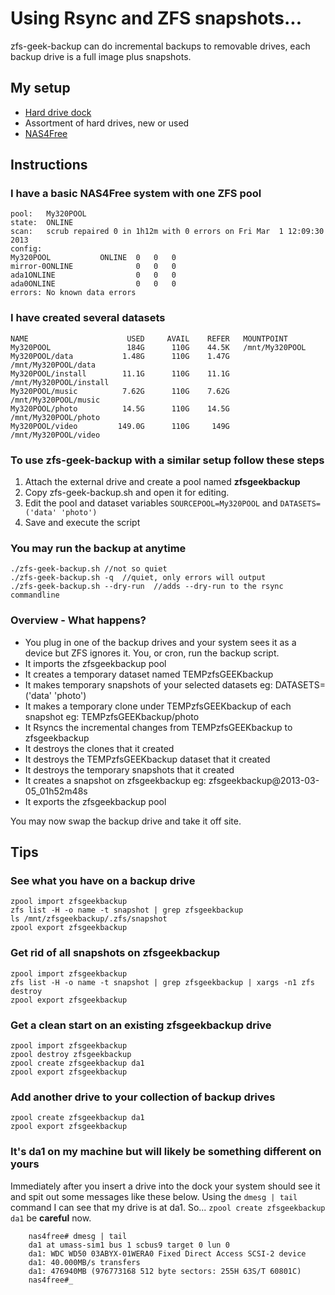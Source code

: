 # Using Rsync and ZFS snapshots... #
zfs-geek-backup can do incremental backups to removable drives, each backup drive is a full image plus snapshots.

## My setup ##

- [Hard drive dock](http://www.google.ca/search?q=hard+drive+dock)
- Assortment of hard drives, new or used
- [NAS4Free](http://www.nas4free.org/ "NAS4Free")

## Instructions ##

### I have a basic NAS4Free system with one ZFS pool

	pool:	My320POOL
	state:	ONLINE
	scan:	scrub repaired 0 in 1h12m with 0 errors on Fri Mar  1 12:09:30 2013
	config:
	My320POOL			ONLINE	0	0	0
	mirror-0ONLINE				0	0	0
	ada1ONLINE					0	0	0
	ada0ONLINE					0	0	0
	errors: No known data errors

### I have created several datasets ###

	NAME					  USED	   AVAIL	REFER	MOUNTPOINT
	My320POOL				  184G		110G	44.5K	/mnt/My320POOL
	My320POOL/data			 1.48G		110G	1.47G	/mnt/My320POOL/data
	My320POOL/install		 11.1G		110G	11.1G	/mnt/My320POOL/install
	My320POOL/music			 7.62G		110G	7.62G	/mnt/My320POOL/music
	My320POOL/photo			 14.5G		110G	14.5G	/mnt/My320POOL/photo
	My320POOL/video			149.0G		110G	 149G	/mnt/My320POOL/video

### To use zfs-geek-backup with a similar setup follow these steps ###

1. Attach the external drive and create a pool named **zfsgeekbackup**
1. Copy zfs-geek-backup.sh and open it for editing.
2. Edit the pool and dataset variables `SOURCEPOOL=My320POOL` and `DATASETS=('data' 'photo')`
3. Save and execute the script


### You may run the backup at anytime ###

    ./zfs-geek-backup.sh //not so quiet
    ./zfs-geek-backup.sh -q  //quiet, only errors will output
    ./zfs-geek-backup.sh --dry-run  //adds --dry-run to the rsync commandline

### Overview - What happens? ###

- You plug in one of the backup drives and your system sees it as a device but ZFS ignores it. You, or cron, run the backup script.
- It imports the zfsgeekbackup pool
- It creates a temporary dataset named TEMPzfsGEEKbackup
- It makes temporary snapshots of your selected datasets eg: DATASETS=('data' 'photo')
- It makes a temporary clone under TEMPzfsGEEKbackup of each snapshot eg: TEMPzfsGEEKbackup/photo
- It Rsyncs the incremental changes from TEMPzfsGEEKbackup to zfsgeekbackup
- It destroys the clones that it created
- It destroys the TEMPzfsGEEKbackup dataset that it created
- It destroys the temporary snapshots that it created
- It creates a snapshot on zfsgeekbackup eg: zfsgeekbackup@2013-03-05_01h52m48s
- It exports the zfsgeekbackup pool

You may now swap the backup drive and take it off site.

## Tips ##

### See what you have on a backup drive ###
    
    zpool import zfsgeekbackup
    zfs list -H -o name -t snapshot | grep zfsgeekbackup
    ls /mnt/zfsgeekbackup/.zfs/snapshot
    zpool export zfsgeekbackup
        
### Get rid of all snapshots on zfsgeekbackup ### 
    
    zpool import zfsgeekbackup
    zfs list -H -o name -t snapshot | grep zfsgeekbackup | xargs -n1 zfs destroy
    zpool export zfsgeekbackup
    
### Get a clean start on an existing zfsgeekbackup drive ###
    
    zpool import zfsgeekbackup
    zpool destroy zfsgeekbackup
    zpool create zfsgeekbackup da1
    zpool export zfsgeekbackup
    
### Add another drive to your collection of backup drives ###
    
    zpool create zfsgeekbackup da1
    zpool export zfsgeekbackup
      
### It's da1 on my machine but will likely be something different on yours ###
Immediately after you insert a drive into the dock your system should see it and spit out some messages like these below. Using the `dmesg | tail` command I can see that my drive is at da1. So... `zpool create zfsgeekbackup da1` be **careful** now.
    
    	nas4free# dmesg | tail
    	da1 at umass-sim1 bus 1 scbus9 target 0 lun 0
    	da1: WDC WD50 03ABYX-01WERA0 Fixed Direct Access SCSI-2 device
    	da1: 40.000MB/s transfers
    	da1: 476940MB (976773168 512 byte sectors: 255H 63S/T 60801C)
    	nas4free#_
    

